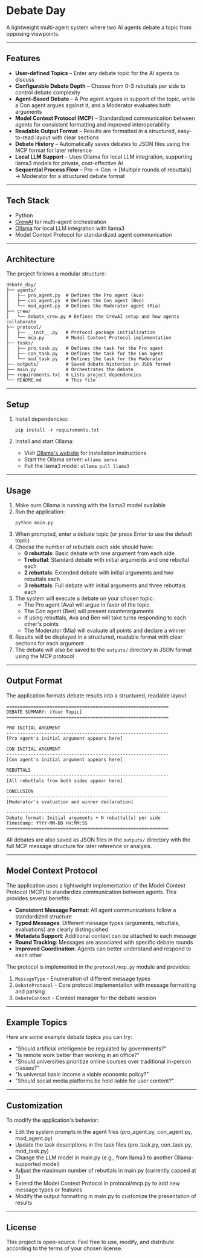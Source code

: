 # Debate Day

A lightweight multi-agent system where two AI agents debate a topic from opposing viewpoints.

---

## Features

- **User-defined Topics** – Enter any debate topic for the AI agents to discuss
- **Configurable Debate Depth** – Choose from 0-3 rebuttals per side to control debate complexity
- **Agent-Based Debate** – A Pro agent argues in support of the topic, while a Con agent argues against it, and a Moderator evaluates both arguments
- **Model Context Protocol (MCP)** – Standardized communication between agents for consistent formatting and improved interoperability
- **Readable Output Format** – Results are formatted in a structured, easy-to-read layout with clear sections
- **Debate History** – Automatically saves debates to JSON files using the MCP format for later reference
- **Local LLM Support** – Uses Ollama for local LLM integration, supporting llama3 models for private, cost-effective AI
- **Sequential Process Flow** – Pro → Con → [Multiple rounds of rebuttals] → Moderator for a structured debate format

---

## Tech Stack

- Python
- [CrewAI](https://docs.crewai.com) for multi-agent orchestration
- [Ollama](https://ollama.ai) for local LLM integration with llama3
- Model Context Protocol for standardized agent communication

---

## Architecture

The project follows a modular structure:

```
debate_day/
├── agents/
│   ├── pro_agent.py  # Defines the Pro agent (Ava)
│   ├── con_agent.py  # Defines the Con agent (Ben)
│   └── mod_agent.py  # Defines the Moderator agent (Mia)
├── crew/
│   └── debate_crew.py # Defines the CrewAI setup and how agents collaborate
├── protocol/
│   ├── __init__.py   # Protocol package initialization
│   └── mcp.py        # Model Context Protocol implementation
├── tasks/
│   ├── pro_task.py   # Defines the task for the Pro agent
│   ├── con_task.py   # Defines the task for the Con agent
│   └── mod_task.py   # Defines the task for the Moderator
├── outputs/          # Saved debate histories in JSON format
├── main.py           # Orchestrates the debate
├── requirements.txt  # Lists project dependencies
└── README.md         # This file
```

---

## Setup

1. Install dependencies:
   ```
   pip install -r requirements.txt
   ```

2. Install and start Ollama:
   - Visit [Ollama's website](https://ollama.ai) for installation instructions
   - Start the Ollama server: `ollama serve`
   - Pull the llama3 model: `ollama pull llama3`

---

## Usage

1. Make sure Ollama is running with the llama3 model available
2. Run the application:
   ```
   python main.py
   ```
3. When prompted, enter a debate topic (or press Enter to use the default topic)
4. Choose the number of rebuttals each side should have:
   - **0 rebuttals**: Basic debate with one argument from each side
   - **1 rebuttal**: Standard debate with initial arguments and one rebuttal each
   - **2 rebuttals**: Extended debate with initial arguments and two rebuttals each
   - **3 rebuttals**: Full debate with initial arguments and three rebuttals each
5. The system will execute a debate on your chosen topic:
   - The Pro agent (Ava) will argue in favor of the topic
   - The Con agent (Ben) will present counterarguments
   - If using rebuttals, Ava and Ben will take turns responding to each other's points
   - The Moderator (Mia) will evaluate all points and declare a winner
6. Results will be displayed in a structured, readable format with clear sections for each argument
7. The debate will also be saved to the `outputs/` directory in JSON format using the MCP protocol

---

## Output Format

The application formats debate results into a structured, readable layout:

```
============================================================
DEBATE SUMMARY: [Your Topic]
============================================================

PRO INITIAL ARGUMENT
------------------------------------------------------------
[Pro agent's initial argument appears here]

CON INITIAL ARGUMENT
------------------------------------------------------------
[Con agent's initial argument appears here]

REBUTTALS
------------------------------------------------------------
[All rebuttals from both sides appear here]

CONCLUSION
------------------------------------------------------------
[Moderator's evaluation and winner declaration]

------------------------------------------------------------
Debate format: Initial arguments + N rebuttal(s) per side
Timestamp: YYYY-MM-DD HH:MM:SS
============================================================
```

All debates are also saved as JSON files in the `outputs/` directory with the full MCP message structure for later reference or analysis.

---

## Model Context Protocol

The application uses a lightweight implementation of the Model Context Protocol (MCP) to standardize communication between agents. This provides several benefits:

- **Consistent Message Format**: All agent communications follow a standardized structure
- **Typed Messages**: Different message types (arguments, rebuttals, evaluations) are clearly distinguished
- **Metadata Support**: Additional context can be attached to each message
- **Round Tracking**: Messages are associated with specific debate rounds
- **Improved Coordination**: Agents can better understand and respond to each other

The protocol is implemented in the `protocol/mcp.py` module and provides:

1. `MessageType` - Enumeration of different message types
2. `DebateProtocol` - Core protocol implementation with message formatting and parsing
3. `DebateContext` - Context manager for the debate session

---

## Example Topics

Here are some example debate topics you can try:
- "Should artificial intelligence be regulated by governments?"
- "Is remote work better than working in an office?"
- "Should universities prioritize online courses over traditional in-person classes?"
- "Is universal basic income a viable economic policy?"
- "Should social media platforms be held liable for user content?"

---

## Customization

To modify the application's behavior:
- Edit the system prompts in the agent files (pro_agent.py, con_agent.py, mod_agent.py)
- Update the task descriptions in the task files (pro_task.py, con_task.py, mod_task.py)
- Change the LLM model in main.py (e.g., from llama3 to another Ollama-supported model)
- Adjust the maximum number of rebuttals in main.py (currently capped at 3)
- Extend the Model Context Protocol in protocol/mcp.py to add new message types or features
- Modify the output formatting in main.py to customize the presentation of results

---

## License

This project is open-source. Feel free to use, modify, and distribute according to the terms of your chosen license.

